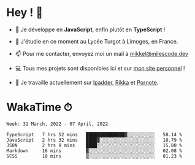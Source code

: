 # Hey ! 🌃

- 🔭 Je développe en **JavaScript**, enfin plutôt en **TypeScript** !

- 🌱 J'étudie en ce moment au Lycée Turgot à Limoges, en France.

- 📫 Pour me contacter, envoyez moi un mail à <a href="mailto:mikkel@milescode.dev">mikkel@milescode.dev</a>

- 💻 Tous mes projets sont disponibles ici et sur <a href="https://www.vexcited.ml">mon site personnel</a> !

- 👀 Je travaille actuellement sur [lpadder](https://github.com/Vexcited/lpadder), [Rikka](https://github.com/Vexcited/Rikka) et [Pornote](https://github.com/Vexcited/Pornote).

# WakaTime ⏱

<!--START_SECTION:waka-->
```text
Week: 31 March, 2022 - 07 April, 2022

TypeScript   7 hrs 52 mins   ██████████████▓░░░░░░░░░░   58.14 % 
JavaScript   2 hrs 32 mins   ████▓░░░░░░░░░░░░░░░░░░░░   18.79 % 
JSON         2 hrs 8 mins    ████░░░░░░░░░░░░░░░░░░░░░   15.80 % 
Markdown     16 mins         ▓░░░░░░░░░░░░░░░░░░░░░░░░   02.08 % 
SCSS         10 mins         ▒░░░░░░░░░░░░░░░░░░░░░░░░   01.23 % 
```
<!--END_SECTION:waka-->
